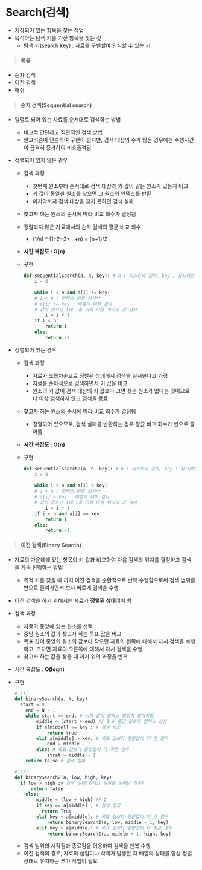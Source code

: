 # Search(검색)

- 저장되어 있는 항목을 찾는 작업
- 목적하는 탐색 키를 가진 항목을 찾는 것
  - 탐색 키(search key) : 자료를 구별할여 인식할 수 있는 키



> #### 종류

- 순차 검색
- 이진 검색
- 해쉬



> #### 순차 검색(Sequential search)

- 일렬로 되어 있는 자료를 순서대로 검색하는 방법
  - 비교적 간단하고 직관적인 검색 방법
  - 알고리즘이 단순하여 구현이 쉽지만, 검색 대상의 수가 많은 경우에는 수행시간이 급격히 증가하여 비효율적임
  
- 정렬되어 있지 않은 경우
  - 검색 과정
  
    - 첫번째 원소부터 순서대로 검색 대상과 키 값이 같은 원소가 있는지 비교
    - 키 값이 동일한 원소를 찾으면 그 원소의 인덱스를 반환
    - 마지막까지 검색 대상을 찾지 못하면 검색 실패
  
  - 찾고자 하는 원소의 순서에 따라 비교 회수가 결정됨
  
  - 정렬되지 않은 자료에서의 순차 검색의 평균 비교 회수
  
    - (1/n) * (1+2+3+...+n) = (n+1)/2
  
  - **시간 복잡도 : O(n)**
  
  - 구현
  
    ```python
    def sequentialSearch(a, n, key): # n : 리스트의 길이, key : 찾으려는 값
        i = 0
        
        while i < n and a[i] != key:
        # i < n : 인덱스 범위 검사**
        # a[i] != key : 배열의 내부 검사
        # 값이 없으면 i에 1을 더해 다음 위치의 값 검사
        	i = i + 1
        if i < n:
            return i
        else:
            return -1
    ```
    
    
  
- 정렬되어 있는 경우

  - 검색 과정

    - 자료가 오름차순으로 정렬된 상태에서 검색을 실시한다고 가정
    - 자료를 순차적으로 검색하면서 키 값을 비교
    - 원소의 키 값이 검색 대상의 키 값보다 크면 찾는 원소가 없다는 것이므로 더 이상 검색하지 않고 검색을 종료

  - 찾고자 하는 원소의 순서에 따라 비교 회수가 결정됨

    - 정렬되어 있으므로, 검색 실패를 반환하는 경우 평균 비교 회수가 반으로 줄어듦

  - **시간 복잡도 : O(n)**

  - 구현

    ```python
    def sequentialSearch2(a, n, key): # n : 리스트의 길이, key : 찾으려는 값
        i = 0
        
        while i < n and a[i] < key:
        # i < n : 인덱스 범위 검사**
        # a[i] < key : 배열의 내부 검사
        # 값이 없으면 i에 1을 더해 다음 위치의 값 검사
        	i = i + 1
        if i < n and a[i] == key:
            return i
        else:
            return -1
    ```

    

> #### 이진 검색(Binary Search)

- 자료의 가운데에 있는 항목의 키 값과 비교하여 다음 검색의 위치를 결정하고 검색을 계속 진행하는 방법
  - 목적 키를 찾을 때 까지 이진 검색을 순환적으로 반복 수행함으로써 검색 범위를 반으로 줄여가면서 보다 빠르게 검색을 수행
  
- 이진 검색을 하기 위해서는 자료가 <u>**정렬된 상태**</u>여야 함

- 검색 과정

  - 자료의 중앙에 있는 원소를 선택
  - 중앙 원소의 값과 찾고자 하는 목표 값을 비교
  - 목표 값이 중앙의 원소의 값보다 작으면 자료의 왼쪽에 대해서 다시 검색을 수행하고, 크다면 자료의 오른쪽에 대해서 다시 검색을 수행
  - 찾고자 하는 값을 찾을 때 까지 위의 과정을 반복
  
- 시간 복잡도  : **O(logn)**

- 구현

  ```python
  # (1)
  def binarySearch(a, N, key)
  	start = 0
      end = N - 1
      while start <= end: # 시작 값이 인덱스 범위에 있어야함
          middle = (start + end) // 2 # 중간 원소의 인덱스 생성
          if a[middel] == key : # 검색 성공
              return true
          elif a[middle] > key: # 목표 값보다 중앙값이 더 큰 경우
              end = middle - 1
          else: # 목표 값보다 중앙값이 더 작은 경우
              strat = middle + 1
      return false # 검색 실패
  ```

  ```python
  # (2)
  def binarySearch2(a, low, high, key)
  	if low > high :# 검색 실패(인덱스 범위를 벗어난 경우)
      	return false
      else:
          middle = (low + high) // 2
          if key == a[middle] ; # 검색 성공
          	return True
          elif key < a[middle]: # 목표 값보다 중앙값이 더 큰 경우
              return binarySearch2(a, low, middle - 1, key)
          elif key > a[middle]: # 목표 값보다 중앙값이 더 작은 경우
              return binarySearch2(a, middle + 1, high, key)
  ```

  - 검색 범위의 시작점과 종료점을 이용하여 검색을 반복 수행
  - 이진 검색의 경우, 자료의 삽입이나 삭제가 발생할 때 배열의 상태를 항상 정렬 상태로 유지하는 추가 작업이 필요

